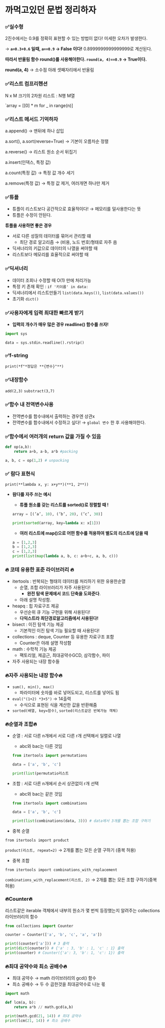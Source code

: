 # 까먹고있던 문법 정리하자

### ✅실수형

2진수에서는 0.9를 정확히 표현할 수 있는 방법이 없다! 미세한 오차가 발생한다.

→ **`a=0.3+0.6` 일때, `a==0.9` → False 이다!** 0.8999999999999999로 계산된다.

 **따라서 반올림 함수 round()를 사용해야한다. `round(a, 4)==0.9` → True이다.**

 

**round(a, 4)** → 소수점 아래 셋째자리에서 반올림

### ✅리스트 컴프리헨션

N x M 크기의 2차원 리스트 : N행 M열

`array = [[0] * m  for _ in range(n)]

### ✅리스트 메서드 기억하자

a.append() → 맨뒤에 하나 삽입

a.sort(), a.sort(reverse=True) → 기본이 오름차순 정렬

a.reverse() → 리스트 원소 순서 뒤집기

a.insert(인덱스, 특정 값)

a.count(특정 값) → 특정 값 개수 세기

a.remove(특정 값) → 특정 값 제거, 여러개면 하나만 제거

### ✅튜플

- 튜플이 리스트보다 공간적으로 효율적이다! → 메모리를 덜사용한다는 뜻
- 튜플은 수정이 안된다.

**튜플을 사용하면 좋은 경우**

- 서로 다른 성질의 데이터를 묶어서 관리할 떄
    - 최단 경로 알고리즘 → (비용, 노드 번호)형태로 자주 씀
- 딕셔너리의 키값으로 데이터의 나열을 써야할 때
- 리스트보다 메모리를 효율적으로 써야할 때

### ✅딕셔너리

- 데이터 조회나 수정할 때 O(1) 만에 처리가능
- 특정 키 존재 확인 : `if '키이름' in data:`
- 딕셔너리에서 리스트만들기 `list(data.keys())`, `list(data.values())`
- 초기화 `dict()`

### ✅사용자에게 입력 최대한 빠르게 받기

- **입력의 개수가 매우 많은 경우 readline() 함수를 쓰자!**

```python
import sys 

data = sys.stdin.readline().rstrip()
```

### ✅f-string

`print(*f"*정답은 **{변수}"**)`

### ✅내장함수

`add(2,3)` `substract(3,7)` 

### ✅함수 내 전역변수사용

- 전역변수를 함수내에서 출력하는 경우엔 상관x
- 전역변수를 함수내에서 수정하고 싶다! → `global 변수` 한 후 사용해야한다.

### ✅함수에서 여러개의 return 값을 가질 수 있음

```python
def op(a,b):
	return a+b, a-b, a*b #packing

a, b, c = op(1,2) # unpacking
```

### ✅ 람다 표현식

`print(**lambda x, y: x+y**)(**1, 2**))`

- **람다를 자주 쓰는 예시**
    - **튜플 원소를 갖는 리스트를 sorted()로 정렬할 때 !**
    
    ```python
    array = [(’a’, 10), (’b’, 20), (’c’, 30)]
    
    print(sorted(array, key=lambda x: x[1]))
    ```
    
    - **여러 리스트에 map()으로 어떤 함수를 적용하여 별도의 리스트에 담을 때**
    
    ```python
    a = [1,2,3]
    b = [1,2,3]
    c = [1,2,3]
    print(list(map(lambda a, b, c: a+b+c, a, b, c)))
    ```
    

### 🔥 코테 유용한 표준 라이브러리 🔥

- itertools : 반복되는 형태의 데이터를 처리하기 위한 유용한순열
    - 순열, 조합 라이브러리가 자주 사용된다!
        - **완전 탐색 문제에서 코드 단축을 도와준다**.
    - 아래 설명 작성함.
- heapq : 힙 자료구조 제공
    - 우선순위 큐 기능 구현을 위해 사용된다!
    - **다익스트라 최단경로알고리즘에서 사용된다!**
- bisect : 이진 탐색 기능 제공
    - 기본적인 이진 탐색 기능 필요할 때 사용된다!
- collections : deque, Counter 등 유용한 자료구조 포함
    - Counter은 아래 설명 작성함
- math : 수학적 기능 제공
    - 팩토리얼, 제곱근, 최대공약수GCD, 삼각함수, 파이
- 자주 사용되는 내장 함수들

### 🔥자주 사용되는 내장 함수🔥

- `sum(), min(), max()`
    - 파라미터에 숫자를 바로 넣어도되고, 리스트를 넣어도 됨
- `eval("(1+2) *3+5")`  → 14출력
    - 수식으로 표현된 식을 계산한 값을 반환해줌
- `sorted(배열, key=함수)`, `sorted(리스트같은 반복가능 객체)`

### 🔥순열과 조합🔥

- 순열 : 서로 다른 n개에서 서로 다른 r개 선택해서 일렬로 나열
    - abc와 bac는 다른 것임
    
    ```python
    from itertools import permutations
    
    data = ['a', 'b', 'c']
    
    print(list(permutatio리스트 
    ```
    
- 조합 : 서로 다른 n개에서 순서 상관없이 r개 선택
    - abc와 bac는 같은 것임
    
    ```python
    from itertools import combinations
    
    data = ['a', 'b', 'c']
    
    print(list(combinations(data, 3))) # data에서 3개를 뽑는 조합 구하기
    ```
    
- 중복 순열

`from itertools import product`

`product(리스트, repeat=2)` → 2개를 뽑는 모든 순열 구하기 (중복 허용)

- 중복 조합

`from itertools import combinations_with_replacement` 

`combinations_with_replacement(리스트, 2)` → 2개를 뽑는 모든 조합 구하기(중복 허용)

### 🔥Counter🔥

리스트같은 iterable 객체에서 내부의 원소가 몇 번씩 등장했는지 알려주는 collections 라이브러리의 함수

```python
from collections import Counter

counter = Counter(['a', 'b', 'c', 'a', 'a'])

print((counter['a'])) # 3 출력
print(dict(counter)) # {'a' : 3, 'b' : 1, 'c' : 1} 출력
print(counter) # Counter({'a': 3, 'b': 1, 'c': 1}) 출력
```

### 🔥최대 공약수와 최소 공배수🔥

- 최대 공약수 → math 라이브러리의 gcd() 함수
- 최소 공배수 → 두 수 곱한것을 최대공약수로 나눈 몫

```python
import math

def lcm(a, b):
	return a*b // math.gcd(a,b)

print(math.gcd(21, 14)) # 최대 공약수
print(lcm(21, 14)) # 최소 공배수
```
